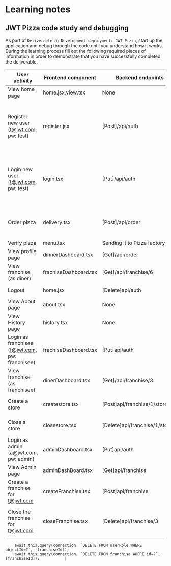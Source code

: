 # Learning notes

## JWT Pizza code study and debugging

As part of `Deliverable ⓵ Development deployment: JWT Pizza`, start up the application and debug through the code until you understand how it works. During the learning process fill out the following required pieces of information in order to demonstrate that you have successfully completed the deliverable.

| User activity                                       | Frontend component | Backend endpoints | Database SQL |
| --------------------------------------------------- | ------------------ | ----------------- | ------------ |
| View home page                                      |  home.jsx,view.tsx      | None            |    None    |
| Register new user<br/>(t@jwt.com, pw: test)         |  register.jsx      |[Post]/api/auth    | INSERT INTO user (name, email, password) VALUES (?, ?, ?)<br/>INSERT INTO userRole (userId, role, objectId) VALUES (?, ?, ?)             |
| Login new user<br/>(t@jwt.com, pw: test)            | login.tsx          |[Put]/api/auth                   | SELECT * FROM user WHERE email=? <br/> SELECT * FROM userRole WHERE userId=?<br/> INSERT INTO auth (token, userId) VALUES (?, ?)            |
| Order pizza                                         | delivery.tsx       | [Post]/api/order | INSERT INTO dinerOrder (dinerId, franchiseId, storeId, date) VALUES (?, ?, ?, now())              |
| Verify pizza                                        | menu.tsx    | Sending it to Pizza factory    | None |
| View profile page                                   | dinnerDashboard.tsx    |  [Get]/api/order  |None              |
| View franchise<br/>(as diner)                       | frachiseDashboard.tsx  | [Get]/api/franchise/6 |SELECT id, name FROM franchise              |
| Logout                                              |    home.jsx         |  [Delete]api/auth | DELETE FROM auth WHERE token=? |
| View About page                                     |    about.tsx        | None              |      None    |
| View History page                                   |    history.tsx      | None              |  None        |
| Login as franchisee<br/>(f@jwt.com, pw: franchisee) |frachiseDashboard.tsx| [Put]api/auth     |  INSERT INTO auth (token, userId) VALUES (?, ?)       |
| View franchise<br/>(as franchisee)                  | dinerDashboard.tsx  |[Get]/api/franchise/3 | None        |
| Create a store                                      | createstore.tsx     |[Post]api/franchise/1/store |   INSERT INTO store (franchiseId, name) VALUES (?, ?)           |
| Close a store                                       | closestore.tsx      | [Delete]api/franchise/1/store/2 |  DELETE FROM store WHERE franchiseId=? AND id=?            |
| Login as admin<br/>(a@jwt.com, pw: admin)           | adminDashboard.tsx  | [Put]api/auth |   INSERT INTO auth (token, userId) VALUES (?, ?)           |
| View Admin page                                     | adminDashBoard.tsx  | [Get]api/franchise | None          |
| Create a franchise for t@jwt.com                    | createFranchise.tsx |[Post]api/franchise  |  SELECT id, name FROM user WHERE email=?            |
| Close the franchise for t@jwt.com                   | closeFranchise.tsx  | [Delete]api/franchise/3  |           await this.query(connection, `DELETE FROM store WHERE franchiseId=?`, [franchiseId]);
        await this.query(connection, `DELETE FROM userRole WHERE objectId=?`, [franchiseId]);
        await this.query(connection, `DELETE FROM franchise WHERE id=?`, [franchiseId]);           |
